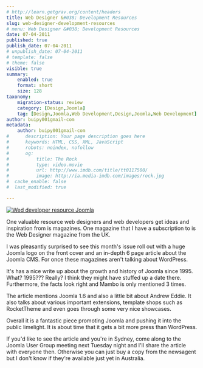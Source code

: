 ```yaml
---
# http://learn.getgrav.org/content/headers
title: Web Designer &#038; Development Resources
slug: web-designer-development-resources
# menu: Web Designer &#038; Development Resources
date: 07-04-2011
published: true
publish_date: 07-04-2011
# unpublish_date: 07-04-2011
# template: false
# theme: false
visible: true
summary:
    enabled: true
    format: short
    size: 128
taxonomy:
    migration-status: review
    category: [Design,Joomla]
    tag: [Design,Joomla,Web Development,Design,Joomla,Web Development]
author: buipy001gmail-com
metadata:
    author: buipy001gmail-com
#      description: Your page description goes here
#      keywords: HTML, CSS, XML, JavaScript
#      robots: noindex, nofollow
#      og:
#          title: The Rock
#          type: video.movie
#          url: http://www.imdb.com/title/tt0117500/
#          image: http://ia.media-imdb.com/images/rock.jpg
#  cache_enable: false
#  last_modified: true

---
```


[![Wed developer resource Joomla](wp-content/uploads/2011/04/20110407-083946.jpg "Wed developer resource Joomla")](wp-content/uploads/2011/04/20110407-083946.jpg)

One valuable resource web designers and web developers get ideas and inspiration from is magazines. One magazine that I have a subscription to is the Web Designer magazine from the UK.

I was pleasantly surprised to see this month's issue roll out with a huge Joomla logo on the front cover and an in-depth 6 page article about the Joomla CMS. For once these magazines aren't talking about WordPress.

It's has a nice write up about the growth and history of Joomla since 1995. What? 1995??? Really? I think they might have stuffed up a date there. Furthermore, the facts look right and Mambo is only mentioned 3 times.

The article mentions Joomla 1.6 and also a little bit about Andrew Eddie. It also talks about various important extensions, template shops such as RocketTheme and even goes through some very nice showcases.

Overall it is a fantastic piece promoting Joomla and pushing it into the public limelight. It is about time that it gets a bit more press than WordPress.

If you'd like to see the article and you're in Sydney, come along to the Joomla User Group meeting next Tuesday night and I'll share the article with everyone then. Otherwise you can just buy a copy from the newsagent but I don't know if they're available just yet in Australia.